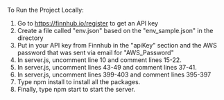 To Run the Project Locally:

1.  Go to https://finnhub.io/register to get an API key
2.  Create a file called "env.json" based on the "env_sample.json" in the directory
3.  Put in your API key from Finnhub in the "apiKey" section and the AWS password that was sent via email for "AWS_Password"
4.  In server.js, uncomment line 10 and comment lines 15-22. 
5.  In server.js, uncomment lines 43-49 and comment lines 37-41.
6.  In server.js, uncomment lines 399-403 and comment lines 395-397
7.  Type npm install to install all the packages.
8.  Finally, type npm start to start the server.
